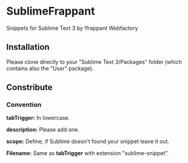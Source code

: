 # SublimeFrappant

Snippets for Sublime Text 3 by !frappant Webfactory

## Installation

Please clone directly to your "Sublime Text 3/Packages" folder (which contains also the "User" package).

## Constribute

### Convention

**tabTrigger:** In lowercase.

**description:** Please add one.

**scope:** Define, if Sublime doesn't found your snippet leave it out.

**Filename:** Same as **tabTrigger** with extension "sublime-snippet".